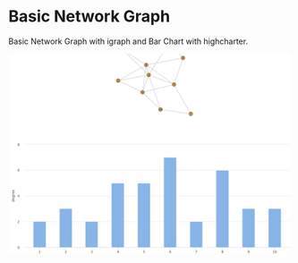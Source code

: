 # Basic Network Graph

Basic Network Graph with igraph and Bar Chart with highcharter.

![](screenshot.webp)

```